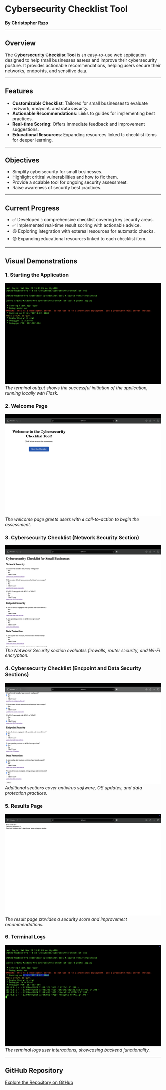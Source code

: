 # Cybersecurity Checklist Tool

**By Christopher Razo**

---

## Overview

The **Cybersecurity Checklist Tool** is an easy-to-use web application designed to help small businesses assess and improve their cybersecurity posture. It provides actionable recommendations, helping users secure their networks, endpoints, and sensitive data.

---

## Features

- **Customizable Checklist**: Tailored for small businesses to evaluate network, endpoint, and data security.
- **Actionable Recommendations**: Links to guides for implementing best practices.
- **Real-time Scoring**: Offers immediate feedback and improvement suggestions.
- **Educational Resources**: Expanding resources linked to checklist items for deeper learning.

---

## Objectives

- Simplify cybersecurity for small businesses.
- Highlight critical vulnerabilities and how to fix them.
- Provide a scalable tool for ongoing security assessment.
- Raise awareness of security best practices.

---

## Current Progress

- ✅ Developed a comprehensive checklist covering key security areas.
- ✅ Implemented real-time result scoring with actionable advice.
- 🟡 Exploring integration with external resources for automatic checks.
- 🟡 Expanding educational resources linked to each checklist item.

---

## Visual Demonstrations

### **1. Starting the Application**
![Starting the Application](assets/images/cybersecurity-checklist-start.png)  
*The terminal output shows the successful initiation of the application, running locally with Flask.*

### **2. Welcome Page**
![Welcome Page](assets/images/cybersecurity-checklist-welcome.png)  
*The welcome page greets users with a call-to-action to begin the assessment.*

### **3. Cybersecurity Checklist (Network Security Section)**
![Network Security](assets/images/cybersecurity-checklist-network.png)  
*The Network Security section evaluates firewalls, router security, and Wi-Fi encryption.*

### **4. Cybersecurity Checklist (Endpoint and Data Security Sections)**
![Endpoint and Data Security](assets/images/cybersecurity-checklist-endpoint-data.png)  
*Additional sections cover antivirus software, OS updates, and data protection practices.*

### **5. Results Page**
![Results Page](assets/images/cybersecurity-checklist-results.png)  
*The result page provides a security score and improvement recommendations.*

### **6. Terminal Logs**
![Terminal Logs](assets/images/cybersecurity-checklist-logs.png)  
*The terminal logs user interactions, showcasing backend functionality.*

---

## GitHub Repository

[Explore the Repository on GitHub](https://github.com/c-razo/cybersecurity-checklist-tool)

